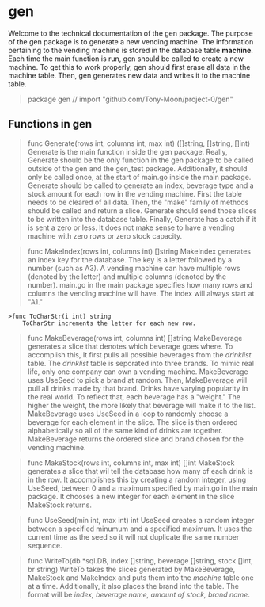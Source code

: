 # gen
Welcome to the technical documentation of the gen package.
The purpose of the gen package is to generate a new vending machine.
The information pertaining to the vending machine is stored in the database table **machine**.
Each time the main function is run, gen should be called to create a new machine.
To get this to work properly, gen should first erase all data in the machine table.
Then, gen generates new data and writes it to the machine table.

>package gen // import "github.com/Tony-Moon/project-0/gen"


## Functions in gen

>func Generate(rows int, columns int, max int) ([]string, []string, []int)
    Generate is the main function inside the gen package. Really, Generate
    should be the only function in the gen package to be called outside of the
    gen and the gen_test package. Additionally, it should only be called once,
    at the start of main.go inside the main package. Generate should be called
    to generate an index, beverage type and a stock amount for each row in the
    vending machine. First the table needs to be cleared of all data. Then, the
    "make" family of methods should be called and return a slice. Generate
    should send those slices to be written into the database table. Finally,
    Generate has a catch if it is sent a zero or less. It does not make sense to
    have a vending machine with zero rows or zero stock capacity.

>func MakeIndex(rows int, columns int) []string
    MakeIndex generates an index key for the database. The key is a letter
    followed by a number (such as A3). A vending machine can have multiple rows
    (denoted by the letter) and multiple columns (denoted by the number).
    main.go in the main package specifies how many rows and columns the vending
    machine will have. The index will always start at "A1."

    >func ToCharStr(i int) string
        ToCharStr increments the letter for each new row.

>func MakeBeverage(rows int, columns int) []string
    MakeBeverage generates a slice that denotes which beverage goes where. To
    accomplish this, It first pulls all possible beverages from the *drinklist*
    table. The *drinklist* table is seporated into three brands. To mimic real
    life, only one company can own a vending machine. MakeBeverage uses UseSeed
    to pick a brand at random. Then, MakeBeverage will pull all drinks made by
    that brand. Drinks have varying popularity in the real world. To reflect
    that, each beverage has a "weight." The higher the weight, the more likely
    that beverage will make it to the list. MakeBeverage uses UseSeed in a loop
    to randomly choose a beverage for each element in the slice. The slice is
    then ordered alphabetically so all of the same kind of drinks are together.
    MakeBeverage returns the ordered slice and brand chosen for the vending
    machine.

>func MakeStock(rows int, columns int, max int) []int
    MakeStock generates a slice that wil tell the database how many of each
    drink is in the row. It accomplishes this by creating a random integer,
    using UseSeed, between 0 and a maximum specified by main.go in the main
    package. It chooses a new integer for each element in the slice MakeStock
    returns.

>func UseSeed(min int, max int) int
    UseSeed creates a random integer between a specified minumum and a specified
    maximum. It uses the current time as the seed so it will not duplicate the
    same number sequence.

>func WriteTo(db *sql.DB, index []string, beverage []string, stock []int, br string)
    WriteTo takes the slices generated by MakeBeverage, MakeStock and MakeIndex
    and puts them into the *machine* table one at a time. Additionally, it also
    places the brand into the table. The format will be *index, beverage name,
    amount of stock, brand name*.